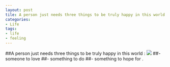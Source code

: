 ```yaml
---
layout: post
tile: A person just needs three things to be truly happy in this world
categories:
- Life
tags:
- life
- feeling
---
```


##A person just needs three things to be truly happy in this world : 
![](http://tinyxiaoxiao.github.com/images/life.jpg)
##- someone to love
##- something to do 
##- something to hope for . 